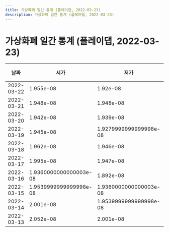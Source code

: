 ```yaml
---
title: 가상화폐 일간 통계 (플레이댑, 2022-03-23)
description: 가상화폐 일간 통계 (플레이댑, 2022-03-23)
---
```



가상화폐 일간 통계 (플레이댑, 2022-03-23)
===

|날짜|시가|저가|고가|종가|비고|
|--|--|--|--|--|--|
|2022-03-22|1.955e-08|1.92e-08|1.955e-08|1.921e-08|    |
|2022-03-21|1.948e-08|1.948e-08|1.9559999999999998e-08|1.955e-08|    |
|2022-03-20|1.942e-08|1.939e-08|2.13e-08|1.948e-08|    |
|2022-03-19|1.945e-08|1.9279999999999998e-08|1.976e-08|1.946e-08|    |
|2022-03-18|1.962e-08|1.946e-08|1.962e-08|1.946e-08|    |
|2022-03-17|1.995e-08|1.947e-08|1.995e-08|1.961e-08|    |
|2022-03-16|1.9360000000000003e-08|1.892e-08|1.948e-08|1.948e-08|    |
|2022-03-15|1.9539999999999998e-08|1.9360000000000003e-08|1.9539999999999998e-08|1.937e-08|    |
|2022-03-14|2.001e-08|1.9539999999999998e-08|2.001e-08|1.9539999999999998e-08|    |
|2022-03-13|2.052e-08|2.001e-08|2.052e-08|2.025e-08|    |
